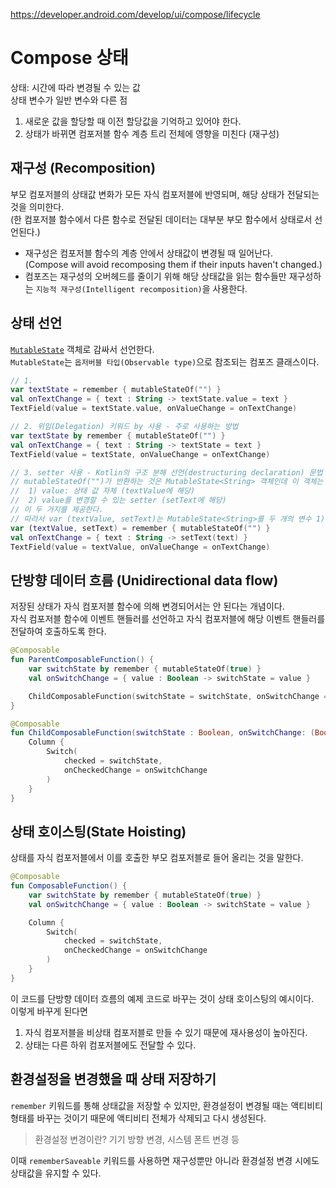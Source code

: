 https://developer.android.com/develop/ui/compose/lifecycle

# Compose 상태
상태: 시간에 따라 변경될 수 있는 값  
상태 변수가 일반 변수와 다른 점  
1. 새로운 값을 할당할 때 이전 할당값을 기억하고 있어야 한다.  
2. 상태가 바뀌면 컴포저블 함수 계층 트리 전체에 영향을 미친다 (재구성)  

## 재구성 (Recomposition)
부모 컴포저블의 상태값 변화가 모든 자식 컴포저블에 반영되며, 해당 상태가 전달되는 것을 의미한다.  
(한 컴포저블 함수에서 다른 함수로 전달된 데이터는 대부분 부모 함수에서 상태로서 선언된다.)  
- 재구성은 컴포저블 함수의 계층 안에서 상태값이 변경될 때 일어난다.  
(Compose will avoid recomposing them if their inputs haven't changed.)  
- 컴포즈는 재구성의 오버헤드를 줄이기 위해 해당 상태값을 읽는 함수들만 재구성하는 `지능적 재구성(Intelligent recomposition)`을 사용한다.  

## 상태 선언
[`MutableState`](https://developer.android.com/reference/kotlin/androidx/compose/runtime/MutableState?hl=en) 객체로 감싸서 선언한다.  
`MutableState`는 `옵저버블 타입(Observable type)`으로 참조되는 컴포즈 클래스이다.  
```kotlin
// 1.
var textState = remember { mutableStateOf("") }
val onTextChange = { text : String -> textState.value = text }
TextField(value = textState.value, onValueChange = onTextChange)

// 2. 위임(Delegation) 키워드 by 사용 - 주로 사용하는 방법
var textState by remember { mutableStateOf("") }
val onTextChange = { text : String -> textState = text }
TextField(value = textState, onValueChange = onTextChange)

// 3. setter 사용 - Kotlin의 구조 분해 선언(destructuring declaration) 문법
// mutableStateOf("")가 반환하는 것은 MutableState<String> 객체인데 이 객체는
//  1) value: 상태 값 자체 (textValue에 해당)
//  2) value를 변경할 수 있는 setter (setText에 해당)
// 이 두 가지를 제공한다.
// 따라서 var (textValue, setText)는 MutableState<String>를 두 개의 변수 1) 과 2)로 분해한다.
var (textValue, setText) = remember { mutableStateOf("") }
val onTextChange = { text : String -> setText(text) }
TextField(value = textValue, onValueChange = onTextChange)
```

## 단방향 데이터 흐름 (Unidirectional data flow)
저장된 상태가 자식 컴포저블 함수에 의해 변경되어서는 안 된다는 개념이다.  
자식 컴포저블 함수에 이벤트 핸들러를 선언하고 자식 컴포저블에 해당 이벤트 핸들러를 전달하여 호출하도록 한다.  
```kotlin
@Composable
fun ParentComposableFunction() {
    var switchState by remember { mutableStateOf(true) }
    val onSwitchChange = { value : Boolean -> switchState = value }

    ChildComposableFunction(switchState = switchState, onSwitchChange = onSwitchChange)
}

@Composable
fun ChildComposableFunction(switchState : Boolean, onSwitchChange: (Boolean) -> Unit) {
    Column {
        Switch(
            checked = switchState,
            onCheckedChange = onSwitchChange
        )
    }
}
```

## 상태 호이스팅(State Hoisting)
상태를 자식 컴포저블에서 이를 호출한 부모 컴포저블로 들어 올리는 것을 말한다.  
```kotlin
@Composable
fun ComposableFunction() {
    var switchState by remember { mutableStateOf(true) }
    val onSwitchChange = { value : Boolean -> switchState = value }

    Column {
        Switch(
            checked = switchState,
            onCheckedChange = onSwitchChange
        )
    }
}
```
이 코드를 단방향 데이터 흐름의 예제 코드로 바꾸는 것이 상태 호이스팅의 예시이다.  
이렇게 바꾸게 된다면  
1. 자식 컴포저블을 비상태 컴포저블로 만들 수 있기 때문에 재사용성이 높아진다.
2. 상태는 다른 하위 컴포저블에도 전달할 수 있다.


## 환경설정을 변경했을 때 상태 저장하기
`remember` 키워드를 통해 상태값을 저장할 수 있지만, 환경설정이 변경될 때는 액티비티 형태를 바꾸는 것이기 때문에 액티비티 전체가 삭제되고 다시 생성된다.  
> 환경설정 변경이란? 기기 방향 변경, 시스템 폰트 변경 등  

이때 `rememberSaveable` 키워드를 사용하면 재구성뿐만 아니라 환경설정 변경 시에도 상태값을 유지할 수 있다.  
